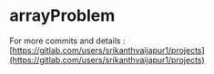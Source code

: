 # arrayProblem
For more commits and details :  [https://gitlab.com/users/srikanthvaijapur1/projects](https://gitlab.com/users/srikanthvaijapur1/projects)
